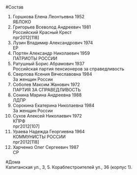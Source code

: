 #Состав
1. Горшкова Елена Леонтьевна 1952   
    ЯБЛОКО
2. Григорьев Всеволод Андреевич 1981   
    Российский Красный Крест   
    прг2012[118]
3. Лузин Владимир Александрович 1974   
    ЕР
4. Портян Александр Николаевич 1959   
    ПАТРИОТЫ РОССИИ
5. Ратушный Борис Абрамович 1937   
    Российская партия пенсионеров за справедливость
6. Сверлова Ксения Вячеславовна 1984   
    За женщин России
7. Соболев Максим Жанович 1972   
    ПАРТИЯ ЗА СПРАВЕДЛИВОСТЬ
8. Сонина Марина Андреевна 1988   
    ЛДПР
9. Сорокина Екатерина Николаевна 1984   
    За женщин России
10. Сухов Алексей Николаевич 1972   
    КПРФ  
    прг2012[107]
11. Ураева Надежда Георгиевна 1964   
    КОММУНИСТЫ РОССИИ  
    прг2012[118]
12. Харченко Олег Сергеевич 1987   
    СР

#Дома  
Капитанская ул.,     3, 5. Кораблестроителей ул.,   36 (корпус 1).

